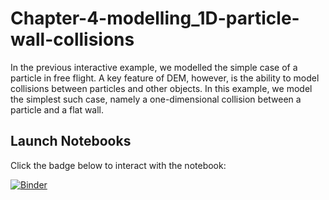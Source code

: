 # Chapter-4-modelling_1D-particle-wall-collisions

In the previous interactive example, we modelled the simple case of a particle in free flight. A key feature of DEM, however, is the ability to model collisions between particles and other objects. In this example, we model the simplest such case, namely a one-dimensional collision between a particle and a flat wall.

## Launch Notebooks

Click the badge below to interact with the notebook:

[![Binder](https://mybinder.org/badge_logo.svg)](https://mybinder.org/v2/gh/introduction-to-particle-technology/Chapter-4-Introduction-to-DEM-integrators/f56e0e8d8e22e885072342a24558977de49437e1?urlpath=lab%2Ftree%2FIntroduction_to_DEM_integrators.ipynb)
